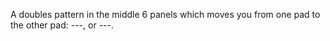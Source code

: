 A doubles pattern in the middle 6 panels which moves you from one pad to the other pad: <span class="icon-center"></span>-<span class="icon-up-right"></span>-<span class="icon-down-left"></span>-<span class="icon-center"></span>, or <span class="icon-center"></span>-<span class="icon-down-right"></span>-<span class="icon-up-left"></span>-<span class="icon-center"></span>.

<!-- 
<span class="icon-down-left"></span> 
<span class="icon-down-right"></span> 
<span class="icon-center"></span> 
<span class="icon-up-left"></span> 
<span class="icon-up-right"></span>
-->